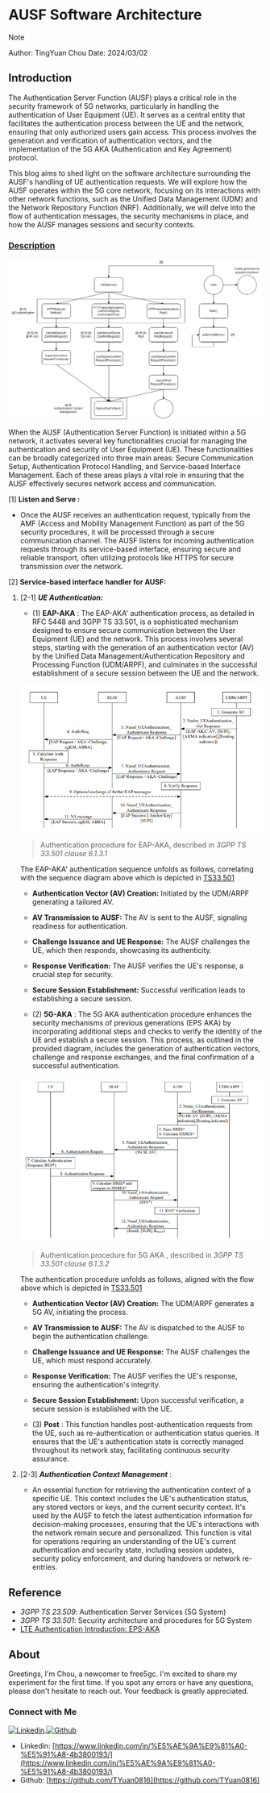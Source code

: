 # AUSF Software Architecture

>[!NOTE]
> Author: TingYuan Chou
> Date: 2024/03/02

## Introduction
The Authentication Server Function (AUSF) plays a critical role in the security framework of 5G networks, particularly in handling the authentication of User Equipment (UE). It serves as a central entity that facilitates the authentication process between the UE and the network, ensuring that only authorized users gain access. This process involves the generation and verification of authentication vectors, and the implementation of the 5G AKA (Authentication and Key Agreement) protocol.

This blog aims to shed light on the software architecture surrounding the AUSF's handling of UE authentication requests. We will explore how the AUSF operates within the 5G core network, focusing on its interactions with other network functions, such as the Unified Data Management (UDM) and the Network Repository Function (NRF). Additionally, we will delve into the flow of authentication messages, the security mechanisms in place, and how the AUSF manages sessions and security contexts.

### <u>Description</u>
![Ausf_Architecture](./Ausf_Architecture.png)

When the AUSF (Authentication Server Function) is initiated within a 5G network, it activates several key functionalities crucial for managing the authentication and security of User Equipment (UE). These functionalities can be broadly categorized into three main areas: Secure Communication Setup, Authentication Protocol Handling, and Service-based Interface Management. Each of these areas plays a vital role in ensuring that the AUSF effectively secures network access and communication.

[1] **Listen and Serve :** 

   - Once the AUSF receives an authentication request, typically from the AMF (Access and Mobility Management Function) as part of the 5G security procedures, it will be processed through a secure communication channel. The AUSF listens for incoming authentication requests through its service-based interface, ensuring secure and reliable transport, often utilizing protocols like HTTPS for secure transmission over the network.

[2] **Service-based interface handler for AUSF:**

   1. [2-1] ***UE Authentication:***
      - (1) **EAP-AKA** :  The EAP-AKA' authentication process, as detailed in RFC 5448 and 3GPP TS 33.501, is a sophisticated mechanism designed to ensure secure communication between the User Equipment (UE) and the network. This process involves several steps, starting with the generation of an authentication vector (AV) by the Unified Data Management/Authentication Repository and Processing Function (UDM/ARPF), and culminates in the successful establishment of a secure session between the UE and the network.

      ![Alt text](EAP-AKA.png)
      > Authentication procedure for EAP-AKA, described in *3GPP TS 33.501 clause 6.1.3.1*
      
      The EAP-AKA' authentication sequence unfolds as follows, correlating with the sequence diagram above which is depicted in [TS33.501](6.1.3.1)

      - **Authentication Vector (AV) Creation:** Initiated by the UDM/ARPF generating a tailored AV.
      - **AV Transmission to AUSF:** The AV is sent to the AUSF, signaling readiness for authentication.
      - **Challenge Issuance and UE Response:** The AUSF challenges the UE, which then responds, showcasing its authenticity.
      - **Response Verification:** The AUSF verifies the UE's response, a crucial step for security.
      - **Secure Session Establishment:** Successful verification leads to establishing a secure session.

      - (2) **5G-AKA** : The 5G AKA authentication procedure enhances the security mechanisms of previous generations (EPS AKA) by incorporating additional steps and checks to verify the identity of the UE and establish a secure session. This process, as outlined in the provided diagram, includes the generation of authentication vectors, challenge and response exchanges, and the final confirmation of a successful authentication.

      ![Alt text](5GAKA_Authentication_Procedure.png)
      > Authentication procedure for 5G AKA , described in *3GPP TS 33.501 clause 6.1.3.2*
      
      The authentication procedure unfolds as follows, aligned with the flow above which is depicted in [TS33.501](6.1.3.2)

      - **Authentication Vector (AV) Creation:** The UDM/ARPF generates a 5G AV, initiating the process.
      - **AV Transmission to AUSF:** The AV is dispatched to the AUSF to begin the authentication challenge.
      - **Challenge Issuance and UE Response:** The AUSF challenges the UE, which must respond accurately.
      - **Response Verification:** The AUSF verifies the UE's response, ensuring the authentication's integrity.
      - **Secure Session Establishment:** Upon successful verification, a secure session is established with the UE.

      - (3) **Post** : This function handles post-authentication requests from the UE, such as re-authentication or authentication status queries. It ensures that the UE's authentication state is correctly managed throughout its network stay, facilitating continuous security assurance.

   2. [2-3] ***Authentication Context Management*** : 
      - An essential function for retrieving the authentication context of a specific UE. This context includes the UE's authentication status, any stored vectors or keys, and the current security context. It's used by the AUSF to fetch the latest authentication information for decision-making processes, ensuring that the UE's interactions with the network remain secure and personalized. This function is vital for operations requiring an understanding of the UE's current authentication and security state, including session updates, security policy enforcement, and during handovers or network re-entries.

## Reference

- *3GPP TS 23.509*: Authentication Server Services (5G System)
- *3GPP TS 33.501*: Security architecture and procedures for 5G System
- [LTE Authentication Introduction: EPS-AKA](https://free5gc.org/blog/20231018/20231018/)

## About
Greetings, I'm Chou, a newcomer to free5gc. I'm excited to share my experiment for the first time. If you spot any errors or have any questions, please don't hesitate to reach out. Your feedback is greatly appreciated.

### Connect with Me

<p align="left">
<a href="https://www.linkedin.com/in/%E5%AE%9A%E9%81%A0-%E5%91%A8-4b3800193/" target="blank">
 <img align="center"
    src="https://raw.githubusercontent.com/rahuldkjain/github-profile-readme-generator/master/src/images/icons/Social/linked-in-alt.svg"
    alt="Linkedin" height="30" width="40" />
</a>
<a href="https://github.com/TYuan0816" target="blank">
   <img align="center"
      src="https://raw.githubusercontent.com/rahuldkjain/github-profile-readme-generator/master/src/images/icons/Social/github.svg"
      alt="Github" height="30" width="40" />
</a>
</p>

- Linkedin: [https://www.linkedin.com/in/%E5%AE%9A%E9%81%A0-%E5%91%A8-4b3800193/](https://www.linkedin.com/in/%E5%AE%9A%E9%81%A0-%E5%91%A8-4b3800193/)
- Github: [https://github.com/TYuan0816](https://github.com/TYuan0816)
